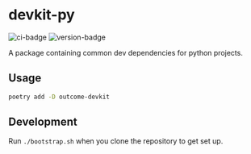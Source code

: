 # devkit-py
![ci-badge](https://github.com/outcome-co/devkit-py/workflows/Release/badge.svg?branch=v5.0.0) ![version-badge](https://img.shields.io/badge/version-5.0.0-brightgreen)

A package containing common dev dependencies for python projects.

## Usage

```sh
poetry add -D outcome-devkit
```

## Development

Run `./bootstrap.sh` when you clone the repository to get set up.
